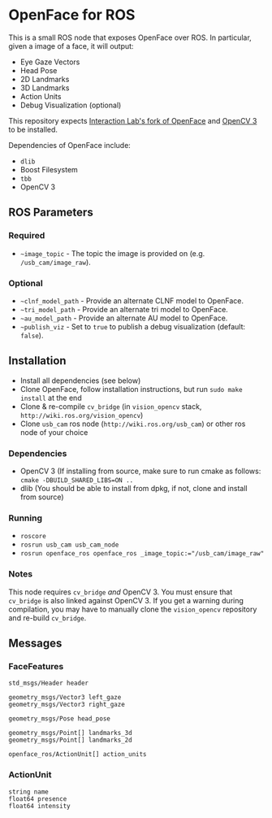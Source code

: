 # OpenFace for ROS

This is a small ROS node that exposes OpenFace over ROS. In particular, given a image of a face, it will output:
  * Eye Gaze Vectors
  * Head Pose
  * 2D Landmarks
  * 3D Landmarks
  * Action Units
  * Debug Visualization (optional)

This repository expects [Interaction Lab's fork of OpenFace](https://github.com/interaction-lab/OpenFace) and [OpenCV 3](https://github.com/opencv/opencv) to be installed.

Dependencies of OpenFace include:
  * `dlib`
  * Boost Filesystem
  * `tbb`
  * OpenCV 3

## ROS Parameters

### Required
  * `~image_topic` - The topic the image is provided on (e.g. `/usb_cam/image_raw`).

### Optional
  * `~clnf_model_path` - Provide an alternate CLNF model to OpenFace.
  * `~tri_model_path` - Provide an alternate tri model to OpenFace.
  * `~au_model_path` - Provide an alternate AU model to OpenFace.
  * `~publish_viz` - Set to `true` to publish a debug visualization (default: `false`).

## Installation
  * Install all dependencies (see below)
  * Clone OpenFace, follow installation instructions, but run `sudo make install` at the end
  * Clone & re-compile `cv_bridge` (in `vision_opencv` stack, `http://wiki.ros.org/vision_opencv`)
  * Clone `usb_cam` ros node (`http://wiki.ros.org/usb_cam`) or other ros node of your choice

### Dependencies
  * OpenCV 3 (If installing from source, make sure to run cmake as follows: `cmake -DBUILD_SHARED_LIBS=ON ..﻿⁠⁠⁠⁠`
  * dlib (You should be able to install from dpkg, if not, clone and install from source)

### Running
  * `roscore`
  * `rosrun usb_cam usb_cam_node`
  * `rosrun openface_ros openface_ros _image_topic:="/usb_cam/image_raw"`

### Notes

This node requires `cv_bridge` *and* OpenCV 3. You must ensure that `cv_bridge` is also linked against OpenCV 3. If you get a warning during compilation, you may have to manually clone the `vision_opencv` repository and re-build `cv_bridge`.

## Messages

### FaceFeatures
```
std_msgs/Header header

geometry_msgs/Vector3 left_gaze
geometry_msgs/Vector3 right_gaze

geometry_msgs/Pose head_pose

geometry_msgs/Point[] landmarks_3d
geometry_msgs/Point[] landmarks_2d

openface_ros/ActionUnit[] action_units
```

### ActionUnit
```
string name
float64 presence
float64 intensity
```
